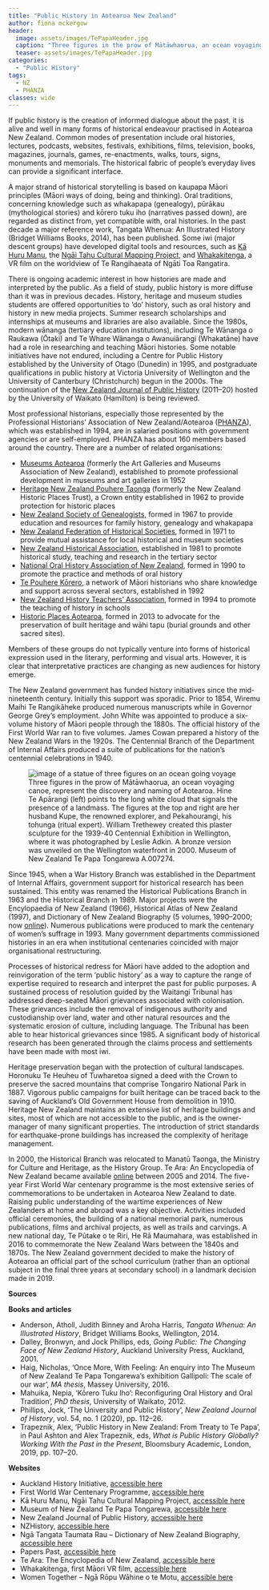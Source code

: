 ```yaml
---
title: "Public History in Aotearoa New Zealand"
author: fiona mckergow
header:
  image: assets/images/TePapaHeader.jpg
  caption: "Three figures in the prow of Mātāwhaorua, an ocean voyaging canoe, represent the discovery and naming of Aotearoa. © Museum of New Zealand Te Papa Tongarewa A.007274"
  teaser: assets/images/TePapaHeader.jpg
categories:
  - "Public History"
tags:
  - NZ
  - PHANZA
classes: wide
---
```

If public history is the creation of informed dialogue about the past, it is alive and well in many forms of historical endeavour practised in Aotearoa New Zealand. Common modes of presentation include oral histories, lectures, podcasts, websites, festivals, exhibitions, films, television, books, magazines, journals, games, re-enactments, walks, tours, signs, monuments and memorials. The historical fabric of people’s everyday lives can provide a significant interface.

A major strand of historical storytelling is based on kaupapa Māori principles (Māori ways of doing, being and thinking). Oral traditions, concerning knowledge such as whakapapa (genealogy), pūrākau (mythological stories) and kōrero tuku iho (narratives passed down), are regarded as distinct from, yet compatible with, oral histories. In the past decade a major reference work, Tangata Whenua: An Illustrated History (Bridget Williams Books, 2014), has been published. Some iwi (major descent groups) have developed digital tools and resources, such as [Kā Huru Manu](https://www.kahurumanu.co.nz/), the [Ngāi Tahu Cultural Mapping Project](https://www.kahurumanu.co.nz/), and [Whakakitenga](https://www.wgtn.ac.nz/victorious/issues/victorious-2020/soaring-into-an-historical-maori-worldview-with-vr), a VR film on the worldview of Te Rangihaeata of Ngāti Toa Rangatira.

There is ongoing academic interest in how histories are made and interpreted by the public. As a field of study, public history is more diffuse than it was in previous decades. History, heritage and museum studies students are offered opportunities to ‘do’ history, such as oral history and history in new media projects. Summer research scholarships and internships at museums and libraries are also available. Since the 1980s, modern wānanga (tertiary education institutions), including Te Wānanga o Raukawa (Ōtaki) and Te Whare Wānanga o Awanuiārangi (Whakatāne) have had a role in researching and teaching Māori histories. Some notable initiatives have not endured, including a Centre for Public History established by the University of Otago (Dunedin) in 1995, and postgraduate qualifications in public history at Victoria University of Wellington and the University of Canterbury (Christchurch) begun in the 2000s. The continuation of the [New Zealand Journal of Public History](https://www.waikato.ac.nz/fass/about/social-sciences/history/nzjph) (2011–20) hosted by the University of Waikato (Hamilton) is being reviewed.

Most professional historians, especially those represented by the Professional Historians’ Association of New Zealand/Aotearoa ([PHANZA](https://phanza.org.nz/)), which was established in 1994, are in salaried positions with government agencies or are self-employed. PHANZA has about 160 members based around the country. There are a number of related organisations:

-	[Museums Aotearoa](https://www.museumsaotearoa.org.nz/) (formerly the Art Galleries and Museums Association of New Zealand), established to promote professional development in museums and art galleries in 1952
-	[Heritage New Zealand Pouhere Taonga](https://www.heritage.org.nz/) (formerly the New Zealand Historic Places Trust), a Crown entity established in 1962 to provide protection for historic places
-	[New Zealand Society of Genealogists](https://www.genealogy.org.nz/), formed in 1967 to provide education and resources for family history, genealogy and whakapapa
-	[New Zealand Federation of Historical Societies](https://www.nzhistoricalsocieties.org.nz/index.htm), formed in 1971 to provide mutual assistance for local historical and museum societies
-	[New Zealand Historical Association](https://nzha.org.nz/), established in 1981 to promote historical study, teaching and research in the tertiary sector
-	[National Oral History Association of New Zealand](http://www.oralhistory.org.nz/), formed in 1990 to promote the practice and methods of oral history
-	[Te Pouhere Kōrero](https://www.facebook.com/tepouherekorero/), a network of Māori historians who share knowledge and support across several sectors, established in 1992
-	[New Zealand History Teachers’ Association](https://nzhta.org.nz/), formed in 1994 to promote the teaching of history in schools
-	[Historic Places Aotearoa](https://historicplacesaotearoa.org.nz/), formed in 2013 to advocate for the preservation of built heritage and wāhi tapu (burial grounds and other sacred sites).

Members of these groups do not typically venture into forms of historical expression used in the literary, performing and visual arts. However, it is clear that interpretative practices are changing as new audiences for history emerge.

The New Zealand government has funded history initiatives since the mid-nineteenth century. Initially this support was sporadic. Prior to 1854, Wiremu Maihi Te Rangikāheke produced numerous manuscripts while in Governor George Grey’s employment. John White was appointed to produce a six-volume history of Māori people through the 1880s. The official history of the First World War ran to five volumes. James Cowan prepared a history of the New Zealand Wars in the 1920s. The Centennial Branch of the Department of Internal Affairs produced a suite of publications for the nation’s centennial celebrations in 1940.

<figure>
  <img src="/assets/images/TePapa.jpg" alt="image of a statue of three figures on an ocean going voyage">
  <figcaption>Three figures in the prow of Mātāwhaorua, an ocean voyaging canoe, represent the discovery and naming of Aotearoa. Hine Te Apārangi (left) points to the long white cloud that signals the presence of a landmass. The figures at the top and right are her husband Kupe, the renowned explorer, and Pekahourangi, his tohunga (ritual expert). William Trethewey created this plaster sculpture for the 1939-40 Centennial Exhibition in Wellington, where it was photographed by Leslie Adkin. A bronze version was unveiled on the Wellington waterfront in 2000.
  Museum of New Zealand Te Papa Tongarewa A.007274.</figcaption>
</figure>

Since 1945, when a War History Branch was established in the Department of Internal Affairs, government support for historical research has been sustained. This entity was renamed the Historical Publications Branch in 1963 and the Historical Branch in 1989. Major projects were the Encylopaedia of New Zealand (1966), Historical Atlas of New Zealand (1997), and Dictionary of New Zealand Biography (5 volumes, 1990–2000; now [online](https://teara.govt.nz/en/biographies)). Numerous publications were produced to mark the centenary of women’s suffrage in 1993. Many government departments commissioned histories in an era when institutional centenaries coincided with major organisational restructuring.

Processes of historical redress for Māori have added to the adoption and reinvigoration of the term ‘public history’ as a way to capture the range of expertise required to research and interpret the past for public purposes. A sustained process of resolution guided by the Waitangi Tribunal has addressed deep-seated Māori grievances associated with colonisation. These grievances include the removal of indigenous authority and custodianship over land, water and other natural resources and the systematic erosion of culture, including language. The Tribunal has been able to hear historical grievances since 1985. A significant body of historical research has been generated through the claims process and settlements have been made with most iwi.

Heritage preservation began with the protection of cultural landscapes. Horonuku Te Heuheu of Tuwharetoa signed a deed with the Crown to preserve the sacred mountains that comprise Tongariro National Park in 1887. Vigorous public campaigns for built heritage can be traced back to the saving of Auckland’s Old Government House from demolition in 1910. Heritage New Zealand maintains an extensive list of heritage buildings and sites, most of which are not accessible to the public, and is the owner-manager of many significant properties. The introduction of strict standards for earthquake-prone buildings has increased the complexity of heritage management.

In 2000, the Historical Branch was relocated to Manatū Taonga, the Ministry for Culture and Heritage, as the History Group. Te Ara: An Encyclopedia of New Zealand became available [online](https://teara.govt.nz/en) between 2005 and 2014. The five-year First World War centenary programme is the most extensive series of commemorations to be undertaken in Aotearoa New Zealand to date. Raising public understanding of the wartime experiences of New Zealanders at home and abroad was a key objective. Activities included official ceremonies, the building of a national memorial park, numerous publications, films and archival projects, as well as trails and carvings. A new national day, Te Pūtake o te Riri, He Rā Maumahara, was established in 2016 to commemorate the New Zealand Wars between the 1840s and 1870s. The New Zealand government decided to make the history of Aotearoa an official part of the school curriculum (rather than an optional subject in the final three years at secondary school) in a landmark decision made in 2019.

**Sources**

**Books and articles**

- Anderson, Atholl, Judith Binney and Aroha Harris, *Tangata Whenua: An Illustrated History*, Bridget Williams Books, Wellington, 2014.
- Dalley, Bronwyn, and Jock Phillips, eds, *Going Public: The Changing Face of New Zealand History*, Auckland University Press, Auckland, 2001.
- Haig, Nicholas, ‘Once More, With Feeling: An enquiry into The Museum of New Zealand Te Papa Tongarewa’s exhibition Gallipoli: The scale of our war’, *MA thesis*, Massey University, 2016.
- Mahuika, Nepia, ‘Kōrero Tuku Iho’: Reconfiguring Oral History and Oral Tradition’, *PhD thesis*, University of Waikato, 2012.
- Phillips, Jock, ‘The University and Public History’, *New Zealand Journal of History*, vol. 54, no. 1 (2020), pp. 112–26.
- Trapeznik, Alex, ‘Public History in New Zealand: From Treaty to Te Papa’, in Paul Ashton and Alex Trapeznik, eds, *What is Public History Globally? Working With the Past in the Present*, Bloomsbury Academic, London, 2019, pp. 107–20.

**Websites**

- Auckland History Initiative, [accessible here](https://ahi.auckland.ac.nz/2019/04/15/ben-schrader/)
- First World War Centenary Programme, [accessible here](https://ww100.govt.nz/sites/default/files/files/mch-ww100-report-ART-FINAL-WEB-RES.pdf )
- Kā Huru Manu, Ngāi Tahu Cultural Mapping Project, [accessible here](https://www.kahurumanu.co.nz/)
- Museum of New Zealand Te Papa Tongarewa, [accessible here](https://www.tepapa.govt.nz/)
- New Zealand Journal of Public History, [accessible here](https://www.waikato.ac.nz/fass/about/social-sciences/history/nzjph)
- NZHistory, [accessible here](https://nzhistory.govt.nz/media/photo/state-funded-history)
- Ngā Tangata Taumata Rau – Dictionary of New Zealand Biography, [accessible here](https://teara.govt.nz/en/biographies)
- Papers Past, [accessible here](https://paperspast.natlib.govt.nz/)
- Te Ara: The Encyclopedia of New Zealand, [accessible here](https://teara.govt.nz/en)
- Whakakitenga, first Māori VR film, [accessible here](https://www.wgtn.ac.nz/victorious/issues/victorious-2020/soaring-into-an-historical-maori-worldview-with-vr)
- Women Together – Ngā Rōpu Wāhine o te Motu, [accessible here](https://nzhistory.govt.nz/women-together)

